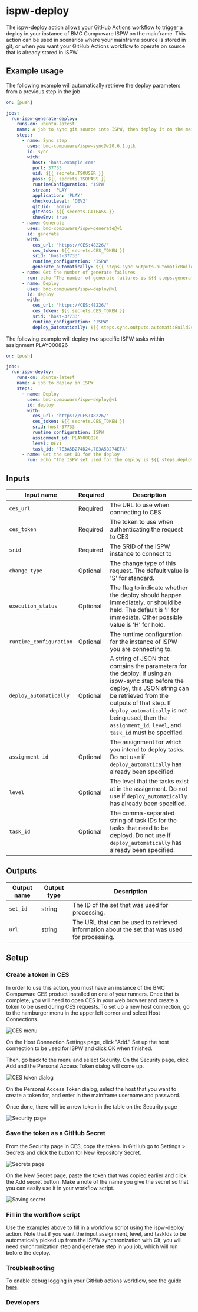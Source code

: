 # ispw-deploy

The ispw-deploy action allows your GitHub Actions workflow to trigger a deploy in your instance of BMC Compuware ISPW on the mainframe. This action can be used in scenarios where your mainframe source is stored in git, or when you want your GitHub Actions workflow to operate on source that is already stored in ISPW.

## Example usage

The following example will automatically retrieve the deploy parameters from a previous step in the job

``` yaml
on: [push]

jobs:
  run-ispw-generate-deploy:
    runs-on: ubuntu-latest
    name: A job to sync git source into ISPW, then deploy it on the mainframe
    steps:
      - name: Sync step
        uses: bmc-compuware/ispw-sync@v20.6.1.gtk
        id: sync
        with:
          host: 'host.example.com'
          port: 37733
          uid: ${{ secrets.TSOUSER }}
          pass: ${{ secrets.TSOPASS }}
          runtimeConfiguration: 'ISPW'
          stream: 'PLAY'
          application: 'PLAY'
          checkoutLevel: 'DEV2'
          gitUid: 'admin'
          gitPass: ${{ secrets.GITPASS }}
          showEnv: true
      - name: Generate
        uses: bmc-compuware/ispw-generate@v1
        id: generate
        with:
          ces_url: 'https://CES:48226/'
          ces_token: ${{ secrets.CES_TOKEN }}
          srid: 'host-37733'
          runtime_configuration: 'ISPW'
          generate_automatically: ${{ steps.sync.outputs.automaticBuildJson }}
      - name: Get the number of generate failures
        run: echo "The number of generate failures is ${{ steps.generate.outputs.generate_failed_count }}"
      - name: Deploy
        uses: bmc-compuware/ispw-deploy@v1
        id: deploy
        with:
          ces_url: 'https://CES:48226/'
          ces_token: ${{ secrets.CES_TOKEN }}
          srid: 'host-37733'
          runtime_configuration: 'ISPW'
          deploy_automatically: ${{ steps.sync.outputs.automaticBuildJson }}
```

The following example will deploy two specific ISPW tasks within assignment PLAY000826

``` yaml
on: [push]

jobs:
  run-ispw-deploy:
    runs-on: ubuntu-latest
    name: A job to deploy in ISPW
    steps:
      - name: Deploy
        uses: bmc-compuware/ispw-deploy@v1
        id: deploy
        with:
          ces_url: "https://CES:48226/"
          ces_token: ${{ secrets.CES_TOKEN }}
          srid: host-37733
          runtime_configuration: ISPW
          assignment_id: PLAY000826
          level: DEV1
          task_id: "7E3A5B274D24,7E3A5B274EFA"
      - name: Get the set ID for the deploy
        run: echo "The ISPW set used for the deploy is ${{ steps.deploy.outputs.set_id }}"
```

## Inputs

| Input name | Required | Description |
| ---------- | -------- | ----------- |
| `ces_url` | Required | The URL to use when connecting to CES |
| `ces_token` | Required | The token to use when authenticating the request to CES |
| `srid` | Required | The SRID of the ISPW instance to connect to |
| `change_type` | Optional | The change type of this request. The default value is 'S' for standard. |
| `execution_status` | Optional | The flag to indicate whether the deploy should happen immediately, or should be held. The default is 'I' for immediate. Other possible value is 'H' for hold. |
| `runtime_configuration` | Optional | The runtime configuration for the instance of ISPW you are connecting to. |
| `deploy_automatically` | Optional | A string of JSON that contains the parameters for the deploy. If using an ispw-sync step before the deploy, this JSON string can be retrieved from the outputs of that step. If `deploy_automatically` is not being used, then the `assignment_id`, `level`, and `task_id` must be specified. |
| `assignment_id` | Optional | The assignment for which you intend to deploy tasks. Do not use if `deploy_automatically` has already been specified. |
| `level` | Optional | The level that the tasks exist at in the assignment. Do not use if `deploy_automatically` has already been specified. |
| `task_id` | Optional | The comma-separated string of task IDs for the tasks that need to be deployd. Do not use if `deploy_automatically` has already been specified. |

## Outputs

| Output name | Output type | Description |
| ----------- | ----------- | ----------- |
| `set_id` | string | The ID of the set that was used for processing. |
| `url` | string | The URL that can be used to retrieved information about the set that was used for processing. |

## Setup

### Create a token in CES

In order to use this action, you must have an instance of the BMC Compuware CES product installed on one of your runners. Once that is complete, you will need to open CES in your web browser and create a token to be used during CES requests. To set up a new host connection, go to the hamburger menu in the upper left corner and select Host Connections.

![CES menu](media/ces-menu.png "CES menu")

On the Host Connection Settings page, click "Add." Set up the host connection to be used for ISPW and click OK when finished.

Then, go back to the menu and select Security. On the Security page, click Add and the Personal Access Token dialog will come up.

![CES token dialog](media/ces-token-dialog.png)

On the Personal Access Token dialog, select the host that you want to create a token for, and enter in the mainframe username and password.

Once done, there will be a new token in the table on the Security page

![Security page](media/ces-token.png)

### Save the token as a GitHub Secret

From the Security page in CES, copy the token. In GitHub go to Settings > Secrets and click the button for New Repository Secret.

![Secrets page](media/github-secrets-settings.png)

On the New Secret page, paste the token that was copied earlier and click the Add secret button. Make a note of the name you give the secret so that you can easily use it in your workflow script.

![Saving secret](media/github-saving-secret.png)

### Fill in the workflow script

Use the examples above to fill in a workflow script using the ispw-deploy action. Note that if you want the input assignment, level, and taskIds to be automatically picked up from the ISPW synchronization with Git, you will need synchronization step and generate step in you job, which will run before the deploy.

### Troubleshooting

To enable debug logging in your GitHub actions workflow, see the guide [here](https://docs.github.com/en/actions/managing-workflow-runs/enabling-debug-logging).

### Developers


